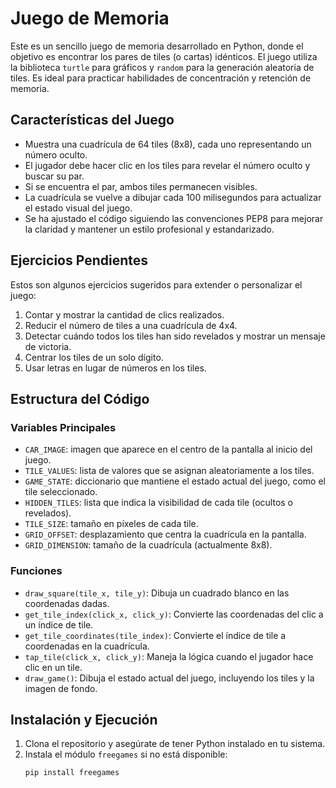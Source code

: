 # Juego de Memoria

Este es un sencillo juego de memoria desarrollado en Python, donde el objetivo es encontrar los pares de tiles (o cartas) idénticos. El juego utiliza la biblioteca `turtle` para gráficos y `random` para la generación aleatoria de tiles. Es ideal para practicar habilidades de concentración y retención de memoria.

## Características del Juego

- Muestra una cuadrícula de 64 tiles (8x8), cada uno representando un número oculto.
- El jugador debe hacer clic en los tiles para revelar el número oculto y buscar su par.
- Si se encuentra el par, ambos tiles permanecen visibles.
- La cuadrícula se vuelve a dibujar cada 100 milisegundos para actualizar el estado visual del juego.
- Se ha ajustado el código siguiendo las convenciones PEP8 para mejorar la claridad y mantener un estilo profesional y estandarizado.

## Ejercicios Pendientes

Estos son algunos ejercicios sugeridos para extender o personalizar el juego:
1. Contar y mostrar la cantidad de clics realizados.
2. Reducir el número de tiles a una cuadrícula de 4x4.
3. Detectar cuándo todos los tiles han sido revelados y mostrar un mensaje de victoria.
4. Centrar los tiles de un solo dígito.
5. Usar letras en lugar de números en los tiles.

## Estructura del Código

### Variables Principales

- `CAR_IMAGE`: imagen que aparece en el centro de la pantalla al inicio del juego.
- `TILE_VALUES`: lista de valores que se asignan aleatoriamente a los tiles.
- `GAME_STATE`: diccionario que mantiene el estado actual del juego, como el tile seleccionado.
- `HIDDEN_TILES`: lista que indica la visibilidad de cada tile (ocultos o revelados).
- `TILE_SIZE`: tamaño en píxeles de cada tile.
- `GRID_OFFSET`: desplazamiento que centra la cuadrícula en la pantalla.
- `GRID_DIMENSION`: tamaño de la cuadrícula (actualmente 8x8).

### Funciones

- `draw_square(tile_x, tile_y)`: Dibuja un cuadrado blanco en las coordenadas dadas.
- `get_tile_index(click_x, click_y)`: Convierte las coordenadas del clic a un índice de tile.
- `get_tile_coordinates(tile_index)`: Convierte el índice de tile a coordenadas en la cuadrícula.
- `tap_tile(click_x, click_y)`: Maneja la lógica cuando el jugador hace clic en un tile.
- `draw_game()`: Dibuja el estado actual del juego, incluyendo los tiles y la imagen de fondo.

## Instalación y Ejecución

1. Clona el repositorio y asegúrate de tener Python instalado en tu sistema.
2. Instala el módulo `freegames` si no está disponible:
   ```bash
   pip install freegames
